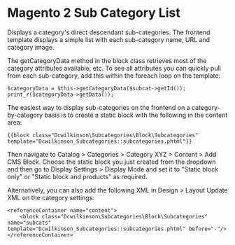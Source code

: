 # Magento 2 Sub Category List

Displays a category's direct descendant sub-categories. The frontend template displays a simple list with each sub-category name, URL and category image. 

The getCategoryData method in the block class retrieves most of the category attributes available, etc. To see all attributes you can quickly pull from each sub-category, add this within the foreach loop on the template:
    
    $categoryData = $this->getCategoryData($subcat->getId());
    print_r($categoryData->getData());
    
The easiest way to display sub-categories on the frontend on a category-by-category basis is to create a static block with the following in the content area:

    {{block class="Dcwilkinson\Subcategories\Block\Subcategories" template="Dcwilkinson_Subcategories::subcategories.phtml"}}
    
Then navigate to Catalog > Categories > Category XYZ > Content > Add CMS Block. Choose the static block you just created from the dropdown and then go to Display Settings > Display Mode and set it to "Static block only" or "Static block and products" as required.

Alternatively, you can also add the following XML in Design > Layout Update XML on the category settings:

    <referenceContainer name="content">
    	<block class="Dcwilkinson\Subcategories\Block\Subcategories" name="subcats" template="Dcwilkinson_Subcategories::subcategories.phtml" before="-"/>
    </referenceContainer>
